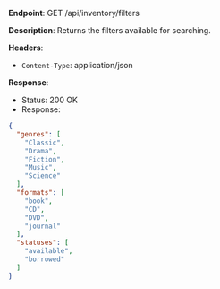 **Endpoint**:
GET /api/inventory/filters

**Description**: Returns the filters available for searching.

**Headers**:

- `Content-Type`: application/json

**Response**:

- Status: 200 OK
- Response:

```json
{
  "genres": [
    "Classic",
    "Drama",
    "Fiction",
    "Music",
    "Science"
  ],
  "formats": [
    "book",
    "CD",
    "DVD",
    "journal"
  ],
  "statuses": [
    "available",
    "borrowed"
  ]
}
```
